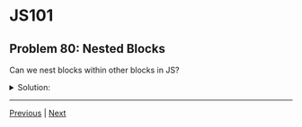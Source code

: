 # JS101
## Problem 80: Nested Blocks

Can we nest blocks within other blocks in JS?

<details>
<summary>Solution:</summary>

Yes, we can.

**Examples of nested blocks:**

```js
// Nested if statements
if (condition1) {
  // Outer block
  if (condition2) {
    // Inner block nested within outer block
    let nested = 'I am nested';
  }
}

// Nested loops
for (let i = 0; i < 3; i++) {
  // Outer loop block
  for (let j = 0; j < 3; j++) {
    // Inner loop block
    console.log(i, j);
  }
}

// Bare blocks nested
{
  let outer = 'outer';
  {
    let inner = 'inner';
    console.log(outer);  // Can access outer
  }
  // Can't access inner here
}
```

</details>

---

[Previous](079.md) | [Next](081.md)

